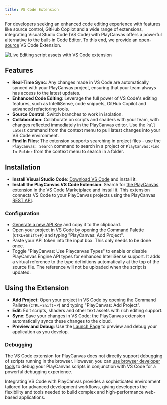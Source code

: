 ```yaml
---
title: VS Code Extension
---
```


For developers seeking an enhanced code editing experience with features like source control, GitHub Copilot and a wide range of extensions, integrating Visual Studio Code (VS Code) with PlayCanvas offers a powerful alternative to the built-in Code Editor. To this end, we provide an [open-source](https://github.com/playcanvas/vscode-extension) VS Code Extension.

![Live Editing script assets with VS Code extension](/img/user-manual/scripting/vscode-extension.webp)

## Features

* **Real-Time Sync**: Any changes made in VS Code are automatically synced with your PlayCanvas project, ensuring that your team always has access to the latest updates.
* **Enhanced Code Editing**: Leverage the full power of VS Code's editing features, such as IntelliSense, code snippets, GitHub Copilot and advanced refactoring tools.
* **Source Control**: Switch branches to work in isolation.
* **Collaboration**: Collaborate on scripts and shaders with your team, with changes reflected immediately in the PlayCanvas editor. Use the `Pull Latest` command from the context menu to pull latest changes into your VS Code environment.  
* **Find In Files**: The extension supports searching in project files - use the `PlayCanvas: Search` command to search in a project or `PlayCanvas:Find In Folder` from the context menu to search in a folder.

## Installation

* **Install Visual Studio Code**: [Download  VS Code](https://code.visualstudio.com/download) and install it.
* **Install the PlayCanvas VS Code Extension**: Search for [the PlayCanvas extension](https://marketplace.visualstudio.com/items?itemName=playcanvas.playcanvas) in the VS Code Marketplace and install it. This extension connects VS Code to your PlayCanvas projects using the PlayCanvas [REST API](../../api/index.md).

### Configuration

* [Generate a new API Key](../../api/index.md#authorization) and copy it to the clipboard.
* Open your project in VS Code by opening the Command Palette (`CTRL`+`Shift`+`P`) and typing "PlayCanvas: Add Project".
* Paste your API token into the input box. This only needs to be done once.
* Toggle "PlayCanvas: Use Playcanvas Types" to enable or disable PlayCanvas Engine API types for enhanced IntelliSense support. It adds a virtual reference to the type definitions automatically at the top of the source file. The reference will not be uploaded when the script is updated.

## Using the Extension

* **Add Project**: Open your project in VS Code by opening the Command Pallette (`CTRL`+`Shift`+`P`) and typing "PlayCanvas: Add Project".
* **Edit**: Edit scripts, shaders and other text assets with rich editing support.
* **Sync**: Save your changes in VS Code; the PlayCanvas extension automatically syncs these changes to the cloud.
* **Preview and Debug**: Use the [Launch Page](../../editor/launch-page/index.md) to preview and debug your application as you develop.

### Debugging

The VS Code extension for PlayCanvas does not directly support debugging of scripts running in the browser. However, you can [use browser developer tools](../debugging/index.md) to debug your PlayCanvas scripts in conjunction with VS Code for a powerful debugging experience.

Integrating VS Code with PlayCanvas provides a sophisticated environment tailored for advanced development workflows, giving developers the flexibility and tools needed to build complex and high-performance web-based applications.

